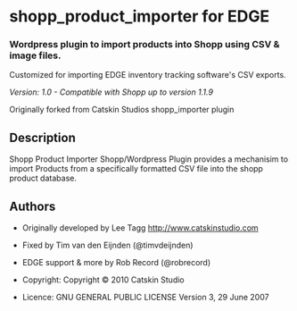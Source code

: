 # shopp_product_importer for EDGE

### Wordpress plugin to import products into Shopp using CSV & image files.

Customized for importing EDGE inventory tracking software's CSV exports.

*Version: 1.0 - Compatible with Shopp up to version 1.1.9*

Originally forked from Catskin Studios shopp_importer plugin

## Description

Shopp Product Importer Shopp/Wordpress Plugin provides a mechanisim to import Products from a specifically formatted CSV file into the shopp product database.

## Authors

* Originally developed by Lee Tagg http://www.catskinstudio.com
* Fixed by Tim van den Eijnden (@timvdeijnden)
* EDGE support & more by Rob Record (@robrecord)

* Copyright: Copyright © 2010 Catskin Studio
* Licence: GNU GENERAL PUBLIC LICENSE Version 3, 29 June 2007
